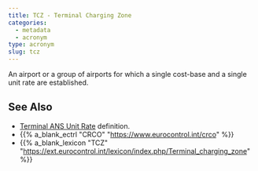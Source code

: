 ```yaml
---
title: TCZ - Terminal Charging Zone
categories:
  - metadata
  - acronym
type: acronym
slug: tcz
---
```


An airport or a group of airports for which a single cost-base
and a single unit rate are established.

## See Also

* [Terminal ANS Unit Rate][tur] definition.
* {{% a_blank_ectrl "CRCO" "https://www.eurocontrol.int/crco" %}}
* {{% a_blank_lexicon "TCZ" "https://ext.eurocontrol.int/lexicon/index.php/Terminal_charging_zone" %}}

[tur]: /definition/terminal-ans-unit-rate/ "Terminal ANS Unit Rate definition"
